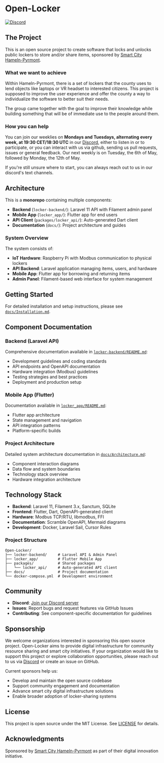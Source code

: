 # Open-Locker

[![Discord](https://img.shields.io/discord/1330191581273260113?style=flat-square&logo=discord&label=Discord&labelColor=%23FFF)](https://discord.gg/rZ74RYKN3H)

## The Project

This is an open source project to create software that locks and unlocks public
lockers to store and/or share items, sponsored by
[Smart City Hameln-Pyrmont](https://mitwirkportal.de/informieren).

### What we want to achieve

Within Hameln-Pyrmont, there is a set of lockers that the county uses to lend
objects like laptops or VR headset to interested citizens. This project is
supposed to improve the user experience and offer the county a way to
individualize the software to better suit their needs.

The group came together with the goal to improve their knowledge while building
something that will be of immediate use to the people around them.

### How you can help

You can join our weeklies on **Mondays and Tuesdays, alternating every week, at
19:30 CET/18:30 UTC** in our [Discord](https://discord.gg/rZ74RYKN3H), either to
listen in or to participate, or you can interact with us via github, sending us
pull requests, issues or general feedback. Our next weekly is on Tuesday, the
6th of May, followed by Monday, the 12th of May.

If you're still unsure where to start, you can always reach out to us in our
discord's text channels.

## Architecture

This is a **monorepo** containing multiple components:

- **Backend** (`locker-backend/`): Laravel 11 API with Filament admin panel
- **Mobile App** (`locker_app/`): Flutter app for end users
- **API Client** (`packages/locker_api/`): Auto-generated Dart client
- **Documentation** (`docs/`): Project architecture and guides

### System Overview

The system consists of:

- **IoT Hardware**: Raspberry Pi with Modbus communication to physical lockers
- **API Backend**: Laravel application managing items, users, and hardware
- **Mobile App**: Flutter app for borrowing and returning items
- **Admin Panel**: Filament-based web interface for system management

## Getting Started

For detailed installation and setup instructions, please see
[`docs/Installation.md`](docs/Installation.md).

## Component Documentation

### Backend (Laravel API)

Comprehensive documentation available in
[`locker-backend/README.md`](locker-backend/README.md):

- Development guidelines and coding standards
- API endpoints and OpenAPI documentation
- Hardware integration (Modbus) guidelines
- Testing strategies and best practices
- Deployment and production setup

### Mobile App (Flutter)

Documentation available in [`locker_app/README.md`](locker_app/README.md):

- Flutter app architecture
- State management and navigation
- API integration patterns
- Platform-specific builds

### Project Architecture

Detailed system architecture documentation in
[`docs/Architecture.md`](docs/Architecture.md):

- Component interaction diagrams
- Data flow and system boundaries
- Technology stack overview
- Hardware integration architecture

## Technology Stack

- **Backend**: Laravel 11, Filament 3.x, Sanctum, SQLite
- **Frontend**: Flutter, Dart, OpenAPI-generated client
- **Hardware**: Modbus TCP/RTU, libmodbus, FFI
- **Documentation**: Scramble OpenAPI, Mermaid diagrams
- **Development**: Docker, Laravel Sail, Cursor Rules

### Project Structure

```
Open-Locker/
├── locker-backend/     # Laravel API & Admin Panel
├── locker_app/         # Flutter Mobile App
├── packages/           # Shared packages
│   └── locker_api/     # Auto-generated API client
├── docs/               # Project documentation
└── docker-compose.yml  # Development environment
```

## Community

- **Discord**: [Join our Discord server](https://discord.gg/rZ74RYKN3H)
- **Issues**: Report bugs and request features via GitHub Issues
- **Contributing**: See component-specific documentation for guidelines

## Sponsorship

We welcome organizations interested in sponsoring this open source project.
Open-Locker aims to provide digital infrastructure for community resource
sharing and smart city initiatives. If your organization would like to support
this project or explore collaboration opportunities, please reach out to us via
[Discord](https://discord.gg/rZ74RYKN3H) or create an issue on GitHub.

Current sponsors help us:

- Develop and maintain the open source codebase
- Support community engagement and documentation
- Advance smart city digital infrastructure solutions
- Enable broader adoption of locker-sharing systems

## License

This project is open source under the MIT License. See [LICENSE](LICENSE) for
details.

## Acknowledgments

Sponsored by [Smart City Hameln-Pyrmont](https://mitwirkportal.de/informieren)
as part of their digital innovation initiative.

